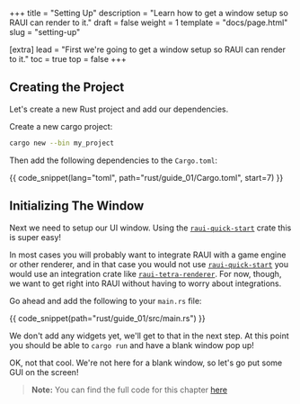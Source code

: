 +++
title = "Setting Up"
description = "Learn how to get a window setup so RAUI can render to it."
draft = false
weight = 1
template = "docs/page.html"
slug = "setting-up"

[extra]
lead = "First we're going to get a window setup so RAUI can render to it."
toc = true
top = false
+++

## Creating the Project

Let's create a new Rust project and add our dependencies.

Create a new cargo project:

```bash
cargo new --bin my_project
```

Then add the following dependencies to the `Cargo.toml`:

{{ code_snippet(lang="toml", path="rust/guide_01/Cargo.toml", start=7) }}

## Initializing The Window

Next we need to setup our UI window. Using the [`raui-quick-start`] crate this is super easy!

In most cases you will probably want to integrate RAUI with a game engine or other renderer, and in that case you would not use [`raui-quick-start`] you would use an integration crate like [`raui-tetra-renderer`]. For now, though, we want to get right into RAUI without having to worry about integrations.

[`raui-quick-start`]: https://docs.rs/raui-quick-start
[`raui-tetra-renderer`]: https://docs.rs/raui-tetra-renderer

Go ahead and add the following to your `main.rs` file:

{{ code_snippet(path="rust/guide_01/src/main.rs") }}

We don't add any widgets yet, we'll get to that in the next step. At this point you should be able to `cargo run` and have a blank window pop up!

OK, not that cool. We're not here for a blank window, so let's go put some GUI on the screen!

> **Note:** You can find the full code for this chapter [here](https://github.com/RAUI-labs/raui/tree/master/site/rust/guide_01)